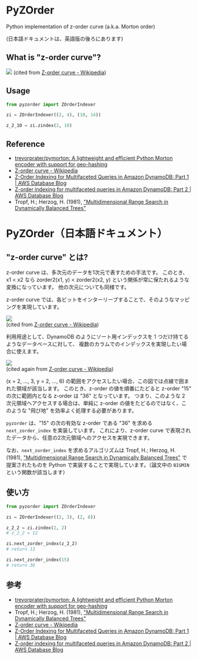# PyZOrder

Python implementation of z-order curve (a.k.a. Morton order)

(日本語ドキュメントは、英語版の後ろにあります)

## What is "z-order curve"? 

![](https://upload.wikimedia.org/wikipedia/commons/thumb/3/30/Z-curve.svg/400px-Z-curve.svg.png)
(cited from [Z\-order curve \- Wikipedia](https://en.wikipedia.org/wiki/Z-order_curve))


## Usage

```python
from pyzorder import ZOrderIndexer

zi = ZOrderIndexer((2, 4), (10, 14))

z_2_10 = zi.zindex(2, 10)
```

## Reference

- [trevorprater/pymorton: A lightweight and efficient Python Morton encoder with support for geo\-hashing](https://github.com/trevorprater/pymorton)
- [Z\-order curve \- Wikipedia](https://en.wikipedia.org/wiki/Z-order_curve)
- [Z\-Order Indexing for Multifaceted Queries in Amazon DynamoDB: Part 1 \| AWS Database Blog](https://aws.amazon.com/jp/blogs/database/z-order-indexing-for-multifaceted-queries-in-amazon-dynamodb-part-1/)
- [Z\-order indexing for multifaceted queries in Amazon DynamoDB: Part 2 \| AWS Database Blog](https://aws.amazon.com/jp/blogs/database/z-order-indexing-for-multifaceted-queries-in-amazon-dynamodb-part-2/)
- Tropf, H.; Herzog, H. (1981), ["Multidimensional Range Search in Dynamically Balanced Trees"](http://www.vision-tools.com/h-tropf/multidimensionalrangequery.pdf)

# PyZOrder（日本語ドキュメント）

## "z-order curve" とは?

z-order curve は、多次元のデータを1次元で表すための手法です。
このとき、x1 < x2 なら zorder2(x1, y) < zorder2(x2, y) という関係が常に保たれるような変換になっています。
他の次元についても同様です。

z-order curve では、各ビットをインターリーブすることで、そのようなマッピングを実現しています。

![](https://upload.wikimedia.org/wikipedia/commons/thumb/3/30/Z-curve.svg/400px-Z-curve.svg.png)  
(cited from [Z\-order curve \- Wikipedia](https://en.wikipedia.org/wiki/Z-order_curve))


利用用途として、DynamoDB のようにソート用インデックスを 1 つだけ持てるようなデータベースに対して、
複数のカラムでのインデックスを実現したい場合に使えます。

![](https://upload.wikimedia.org/wikipedia/commons/thumb/0/02/BIGMIN.svg/400px-BIGMIN.svg.png)  
(cited again from [Z\-order curve \- Wikipedia](https://en.wikipedia.org/wiki/Z-order_curve))

(x = 2, ..., 3, y = 2, ..., 6) の範囲をアクセスしたい場合、この図では点線で囲まれた領域が該当します。
このとき、z-order の値を順番にたどると z-order "15" の次に範囲内となる z-order は "36" となっています。
つまり、このような 2 次元領域へアクセスする場合は、単純に z-order の値をたどるのではなく、このような "飛び地" を効率よく処理する必要があります。

`pyzorder` は、"15" の次の有効な z-order である "36" を求める `next_zorder_index` を実装しています。
これにより、z-order curve で表現されたデータから、任意の2次元領域へのアクセスを実現できます。

なお、`next_zorder_index` を求めるアルゴリズムは Tropf, H.; Herzog, H. (1981), ["Multidimensional Range Search in Dynamically Balanced Trees"](http://www.vision-tools.com/h-tropf/multidimensionalrangequery.pdf)
で提案されたものを Python で実装することで実現しています。（論文中の `BIGMIN` という関数が該当します）

## 使い方

```python
from pyzorder import ZOrderIndexer

zi = ZOrderIndexer((2, 3), (2, 6))

z_2_2 = zi.zindex(2, 2)
# z_2_2 = 12

zi.next_zorder_index(z_2_2)
# return 13

zi.next_zorder_index(15)
# return 36
```

## 参考

- [trevorprater/pymorton: A lightweight and efficient Python Morton encoder with support for geo\-hashing](https://github.com/trevorprater/pymorton)
- Tropf, H.; Herzog, H. (1981), ["Multidimensional Range Search in Dynamically Balanced Trees"](http://www.vision-tools.com/h-tropf/multidimensionalrangequery.pdf)
- [Z\-order curve \- Wikipedia](https://en.wikipedia.org/wiki/Z-order_curve)
- [Z\-Order Indexing for Multifaceted Queries in Amazon DynamoDB: Part 1 \| AWS Database Blog](https://aws.amazon.com/jp/blogs/database/z-order-indexing-for-multifaceted-queries-in-amazon-dynamodb-part-1/)
- [Z\-order indexing for multifaceted queries in Amazon DynamoDB: Part 2 \| AWS Database Blog](https://aws.amazon.com/jp/blogs/database/z-order-indexing-for-multifaceted-queries-in-amazon-dynamodb-part-2/)
